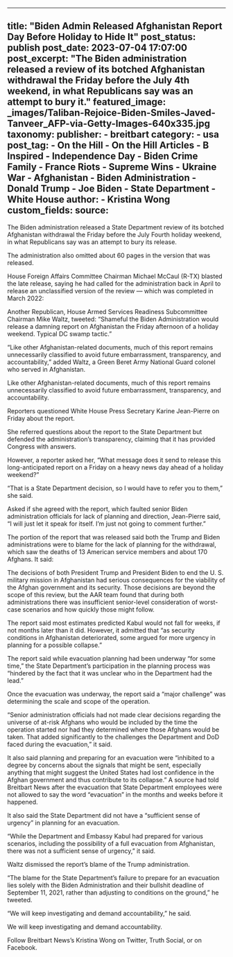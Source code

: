 
---
title: "Biden Admin Released Afghanistan Report Day Before Holiday to Hide It" 
post_status: publish
post_date: 2023-07-04 17:07:00 
post_excerpt: "The Biden administration released a review of its botched Afghanistan withdrawal the Friday before the July 4th weekend, in what Republicans say was an attempt to bury it."
featured_image: _images/Taliban-Rejoice-Biden-Smiles-Javed-Tanveer_AFP-via-Getty-Images-640x335.jpg 
taxonomy:
    publisher:
        - breitbart
    category:
        - usa 
    post_tag:
        - On the Hill
        - On the Hill Articles
        - B Inspired
        - Independence Day
        - Biden Crime Family
        - France Riots
        - Supreme Wins
        - Ukraine War
        - Afghanistan
        - Biden Administration
        - Donald Trump
        - Joe Biden
        - State Department
        - White House
    author:
        - Kristina Wong
custom_fields:
    source: 
---
The Biden administration released a State Department review of its botched Afghanistan withdrawal the Friday before the July Fourth holiday weekend, in what Republicans say was an attempt to bury its release.

The administration also omitted about 60 pages in the version that was released.

House Foreign Affairs Committee Chairman Michael McCaul (R-TX) blasted the late release, saying he had called for the administration back in April to release an unclassified version of the review — which was completed in March 2022:

Another Republican, House Armed Services Readiness Subcommittee Chairman Mike Waltz, tweeted: “Shameful the Biden Administration would release a damning report on Afghanistan the Friday afternoon of a holiday weekend. Typical DC swamp tactic.”

“Like other Afghanistan-related documents, much of this report remains unnecessarily classified to avoid future embarrassment, transparency, and accountability,” added Waltz, a Green Beret Army National Guard colonel who served in Afghanistan.

Like other Afghanistan-related documents, much of this report remains unnecessarily classified to avoid future embarrassment, transparency, and accountability.

Reporters questioned White House Press Secretary Karine Jean-Pierre on Friday about the report.

She referred questions about the report to the State Department but defended the administration’s transparency, claiming that it has provided Congress with answers.

However, a reporter asked her, “What message does it send to release this long-anticipated report on a Friday on a heavy news day ahead of a holiday weekend?”

“That is a State Department decision, so I would have to refer you to them,” she said.

Asked if she agreed with the report, which faulted senior Biden administration officials for lack of planning and direction, Jean-Pierre said, “I will just let it speak for itself. I’m just not going to comment further.”

The portion of the report that was released said both the Trump and Biden administrations were to blame for the lack of planning for the withdrawal, which saw the deaths of 13 American service members and about 170 Afghans. It said:

The decisions of both President Trump and President Biden to end the U. S. military mission in Afghanistan had serious consequences for the viability of the Afghan government and its security. Those decisions are beyond the scope of this review, but the AAR team found that during both administrations there was insufficient senior-level consideration of worst-case scenarios and how quickly those might follow.

The report said most estimates predicted Kabul would not fall for weeks, if not months later than it did. However, it admitted that “as security conditions in Afghanistan deteriorated, some argued for more urgency in planning for a possible collapse.”

The report said while evacuation planning had been underway “for some time,” the State Department’s participation in the planning process was “hindered by the fact that it was unclear who in the Department had the lead.”

Once the evacuation was underway, the report said a “major challenge” was determining the scale and scope of the operation.

“Senior administration officials had not made clear decisions regarding the universe of at-risk Afghans who would be included by the time the operation started nor had they determined where those Afghans would be taken. That added significantly to the challenges the Department and DoD faced during the evacuation,” it said.

It also said planning and preparing for an evacuation were “inhibited to a degree by concerns about the signals that might be sent, especially anything that might suggest the United States had lost confidence in the Afghan government and thus contribute to its collapse.” A source had told Breitbart News after the evacuation that State Department employees were not allowed to say the word “evacuation” in the months and weeks before it happened.

It also said the State Department did not have a “sufficient sense of urgency” in planning for an evacuation.

“While the Department and Embassy Kabul had prepared for various scenarios, including the possibility of a full evacuation from Afghanistan, there was not a sufficient sense of urgency,” it said.

Waltz dismissed the report’s blame of the Trump administration.

“The blame for the State Department’s failure to prepare for an evacuation lies solely with the Biden Administration and their bullshit deadline of September 11, 2021, rather than adjusting to conditions on the ground,” he tweeted.

“We will keep investigating and demand accountability,” he said.

We will keep investigating and demand accountability.

Follow Breitbart News’s Kristina Wong on Twitter, Truth Social, or on Facebook. 